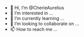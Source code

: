 - 👋 Hi, I’m @CherieAurelius
- 👀 I’m interested in ...
- 🌱 I’m currently learning ...
- 💞️ I’m looking to collaborate on ...
- 📫 How to reach me ...

<!---
CherieAurelius/CherieAurelius is a ✨ special ✨ repository because its `README.md` (this file) appears on your GitHub profile.
You can click the Preview link to take a look at your changes.
--->
